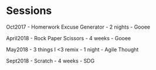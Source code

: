 # Sessions

Oct2017 - Homerwork Excuse Generator - 2 nights - Gooee

April2018 - Rock Paper Scissors - 4 weeks - Gooee

May2018 - 3 things I <3 remix - 1 night - Agile Thought

Sept2018 - Scratch - 4 weeks - SDG